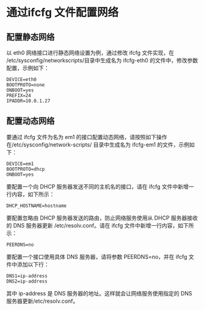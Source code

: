# 通过ifcfg 文件配置网络<a name="ZH-CN_TOPIC_0183005790"></a>

## 配置静态网络<a name="zh-cn_topic_0154464458_section125991333192917"></a>

以 eth0 网络接口进行静态网络设置为例，通过修改 ifcfg 文件实现，在 /etc/sysconfig/networkscripts/目录中生成名为 ifcfg-eth0 的文件中，修改参数配置，示例如下：

```
DEVICE=eth0
BOOTPROTO=none
ONBOOT=yes
PREFIX=24
IPADDR=10.0.1.27
```

## 配置动态网络<a name="zh-cn_topic_0154464458_section0887945182917"></a>

要通过 ifcfg 文件为名为 em1 的接口配置动态网络，请按照如下操作在/etc/sysconfig/network-scripts/ 目录中生成名为 ifcfg-em1 的文件，示例如下：

```
DEVICE=em1
BOOTPROTO=dhcp
ONBOOT=yes
```

要配置一个向 DHCP 服务器发送不同的主机名的接口，请在 ifcfg 文件中新增一行内容，如下所示：

```
DHCP_HOSTNAME=hostname
```

要配置忽略由 DHCP 服务器发送的路由，防止网络服务使用从 DHCP 服务器接收的 DNS 服务器更新 /etc/resolv.conf。请在 ifcfg 文件中新增一行内容，如下所示：

```
PEERDNS=no
```

要配置一个接口使用具体 DNS 服务器，请将参数 PEERDNS=no，并在 ifcfg 文件中添加以下行：

```
DNS1=ip-address
DNS2=ip-address
```

其中 ip-address 是 DNS 服务器的地址。这样就会让网络服务使用指定的 DNS 服务器更新/etc/resolv.conf。

